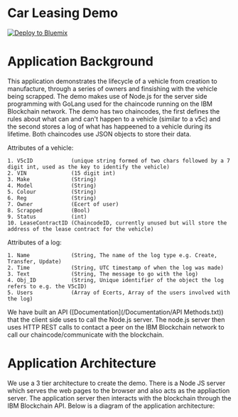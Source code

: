 # Car Leasing Demo

[![Deploy to Bluemix](https://bluemix.net/deploy/button.png)](https://bluemix.net/deploy?repository=https://github.com/jpayne23/Car-Lease-Demo.git)

# Application Background

This application demonstrates the lifecycle of a vehicle from creation to manufacture, through a series of owners and finsishing with the vehicle being scrapped. The demo makes use of Node.js for the server side programming with GoLang used for the chaincode running on the IBM Blockchain network. The demo has two chaincodes, the first defines the rules about what can and can't happen to a vehicle (similar to a v5c) and the second stores a log of what has happeened to a vehicle during its lifetime. Both chaincodes use JSON objects to store their data.

Attributes of a vehicle:

	1. V5cID            (unique string formed of two chars followed by a 7 digit int, used as the key to identify the vehicle)
	2. VIN              (15 digit int)
	3. Make             (String)
	4. Model            (String)
	5. Colour           (String)
	6. Reg              (String)
	7. Owner            (Ecert of user)
	8. Scrapped         (Bool)
	9. Status           (int)
	10. LeaseContractID (ChaincodeID, currently unused but will store the address of the lease contract for the vehicle)
  
Attributes of a log:

	1. Name             (String, The name of the log type e.g. Create, Transfer, Update)
	2. Time             (String, UTC timestamp of when the log was made)
	3. Text             (String, The message to go with the log)
	4. Obj_ID           (String, Unique identifier of the object the log refers to e.g. the V5cID)
	5. Users            (Array of Ecerts, Array of the users involved with the log)

We have built an API ([Documentation](/Documentation/API Methods.txt)) that the client side uses to call the Node.js server. The node.js server then uses HTTP REST calls to contact a peer on the IBM Blockchain network to call our chaincode/communicate with the blockchain.


# Application Architecture

We use a 3 tier architecture to create the demo. There is a Node JS server which serves the web pages to the browser and also acts as the appliaction server. The application server then interacts with the blockchain through the IBM Blockchain API. Below is a diagram of the application architecture:










  
